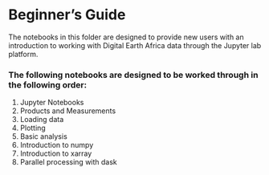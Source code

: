 # Beginner’s Guide 

The notebooks in this folder are designed to provide new users with an introduction to working with Digital Earth Africa data through the Jupyter lab platform.

### The following notebooks are designed to be worked through in the following order:
1.	Jupyter Notebooks
2.	Products and Measurements
3.	Loading data
4.	Plotting
5.  Basic analysis
6.  Introduction to numpy
7.  Introduction to xarray
8.  Parallel processing with dask

